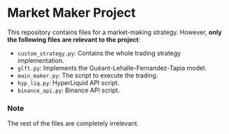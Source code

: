 # Market Maker Project

This repository contains files for a market-making strategy. However, **only the following files are relevant to the project**:

- `custom_strategy.py`: Contains the whole trading strategy implementation.
- `glft.py`: Implements the Guéant-Lehalle-Fernandez-Tapia model.
- `main_maker.py`: The script to execute the trading.
- `hyp_liq.py`: HyperLiquid API script.
- `binance_api.py`: Binance API script.

### Note
The rest of the files are completely irrelevant.
